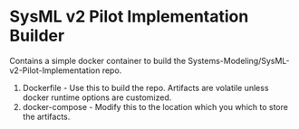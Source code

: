 # SysML v2 Pilot Implementation Builder
Contains a simple docker container to build the Systems-Modeling/SysML-v2-Pilot-Implementation repo.

1) Dockerfile - Use this to build the repo. Artifacts are volatile unless docker runtime options are customized.
2) docker-compose - Modify this to the location which you which to store the artifacts.

